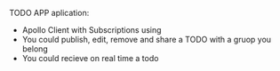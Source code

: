 TODO APP aplication:
- Apollo Client with Subscriptions using 
- You could publish, edit, remove and share a TODO with a gruop you belong
- You could recieve on real time a todo 
